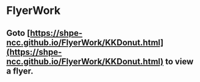 # FlyerWork
## Goto [https://shpe-ncc.github.io/FlyerWork/KKDonut.html](https://shpe-ncc.github.io/FlyerWork/KKDonut.html) to view a flyer.
